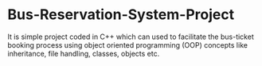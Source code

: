 # Bus-Reservation-System-Project

It is simple project coded in C++ which can used to facilitate the bus-ticket booking process using object oriented programming (OOP) concepts like inheritance,
file handling, classes, objects etc.
